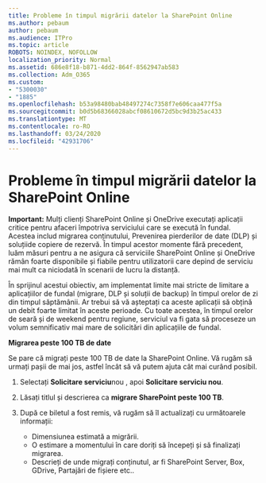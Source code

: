```yaml
---
title: Probleme în timpul migrării datelor la SharePoint Online
ms.author: pebaum
author: pebaum
ms.audience: ITPro
ms.topic: article
ROBOTS: NOINDEX, NOFOLLOW
localization_priority: Normal
ms.assetid: 686e8f18-b871-4dd2-864f-8562947ab583
ms.collection: Adm_O365
ms.custom:
- "5300030"
- "1885"
ms.openlocfilehash: b53a98480bab48497274c7358f7e606caa477f5a
ms.sourcegitcommit: b0d5b68366028abcf08610672d5bc9d3b25ac433
ms.translationtype: MT
ms.contentlocale: ro-RO
ms.lasthandoff: 03/24/2020
ms.locfileid: "42931706"
---
```

# <a name="issues-while-migrating-data-to-sharepoint-online"></a>Probleme în timpul migrării datelor la SharePoint Online

**Important:** Mulți clienți SharePoint Online și OneDrive executați aplicații critice pentru afaceri împotriva serviciului care se execută în fundal. Acestea includ migrarea conținutului, Prevenirea pierderilor de date (DLP) și soluțiide copiere de rezervă. În timpul acestor momente fără precedent, luăm măsuri pentru a ne asigura că serviciile SharePoint Online și OneDrive rămân foarte disponibile și fiabile pentru utilizatorii care depind de serviciu mai mult ca niciodată în scenarii de lucru la distanță.

În sprijinul acestui obiectiv, am implementat limite mai stricte de limitare a aplicațiilor de fundal (migrare, DLP și soluții de backup) în timpul orelor de zi din timpul săptămânii. Ar trebui să vă așteptați ca aceste aplicații să obțină un debit foarte limitat în aceste perioade. Cu toate acestea, în timpul orelor de seară și de weekend pentru regiune, serviciul va fi gata să proceseze un volum semnificativ mai mare de solicitări din aplicațiile de fundal.

**Migrarea peste 100 TB de date**

Se pare că migrați peste 100 TB de date la SharePoint Online. Vă rugăm să urmați pașii de mai jos, astfel încât să vă putem ajuta cât mai curând posibil. 

1. Selectați **Solicitare serviciu**nou , apoi **Solicitare serviciu nou**. 
2. Lăsați titlul și descrierea ca **migrare SharePoint peste 100 TB**.
3. După ce biletul a fost remis, vă rugăm să îl actualizați cu următoarele informații: 

    - Dimensiunea estimată a migrării.
    - O estimare a momentului în care doriți să începeți și să finalizați migrarea.
    - Descrieți de unde migrați conținutul, ar fi SharePoint Server, Box, GDrive, Partajări de fișiere etc..


  


